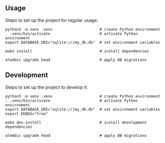 ## Usage

Steps to set up the project for regular usage:

```shell
python3 -m venv .venv                     # create Python environment
. .venv/bin/activate                      # activate Python environment
export DATABASE_URI="sqlite:///my_db.db"  # set environment variables

make install                              # install dependencies

alembic upgrade head                      # apply DB migrations
```

## Development

Steps to set up the project to develop it:

```shell
python3 -m venv .venv                     # create Python environment
. .venv/bin/activate                      # activate Python environment
export DATABASE_URI="sqlite:///my_db.db"  # set environment variables
export DEBUG="true"

make dev-install                          # install development dependencies

alembic upgrade head                      # apply DB migrations
```
